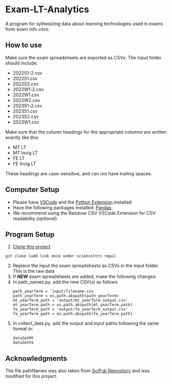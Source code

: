 # Exam-LT-Analytics
A program for sythesizing data about learning technologies used in exams from exam info csvs.

## How to use

Make sure the exam spreadsheets are exported as CSVs. The input folder should include:

- 2022S1-2.csv
- 2022S1.csv
- 2022S2.csv
- 2022W1-2.csv
- 2022W1.csv
- 2022W2.csv
- 2023S1-2.csv
- 2023S1.csv
- 2023S2.csv
- 2023W1.csv

Make sure that the column headings for the appropriate columns are written exactly like this:

- MT LT
- MT Invig LT
- FE LT
- FE Invig LT

These headings are case-sensitive, and can not have trailing spaces.
## Computer Setup 
- Please have [VSCode](https://code.visualstudio.com/) and the [Python Extension](https://code.visualstudio.com/docs/python/python-tutorial#_prerequisites) installed
- Have the following packages installed: [Pandas](https://pypi.org/project/pandas/)
- We recommend using the Rainbow CSV VSCode Extension for CSV readability (*optional*)

## Program Setup
1. [Clone this project](https://docs.github.com/en/repositories/creating-and-managing-repositories/cloning-a-repository)
 ```
git clone [add link once under scienceltrs repo]
```  
2. Replace the input the exam spreadsheets as CSVs in the input folder. This is the raw data
3. If **NEW** exam spreadsheets are added, make the following changes:
4. In path_names.py, add the new CSV(s) as follows
   ```
   path_yearTerm = 'input/filename.csv
   path_yearTerm = os,path.abspath(path_yearTerm)
   mt_yearTerm_path = 'output/mt_yearTerm_output.csv'
   mt_yearTerm_path = os.path.abspath(mt_yearTerm_path)
   fe_yearTerm_path = 'output/fe_yearTerm_output.csv'
   fe_yearTerm_path = os.path.abspath(fe_yearTerm_path)
   ```
5. In collect_data.py, add the output and input paths following the same format in:
   ```
   dataSetMt
   dataSetFe 
    ```
## Acknowledgments

The file pathNames was also taken from [SciPub Repository](https://github.com/scienceltrs/SciPub/blob/main/pathNames.py) and was modified for this project.


